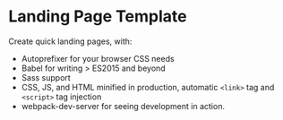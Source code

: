 # Landing Page Template

Create quick landing pages, with:

* Autoprefixer for your browser CSS needs
* Babel for writing > ES2015 and beyond
* Sass support
* CSS, JS, and HTML minified in production, automatic `<link>` tag and `<script>` tag injection
* webpack-dev-server for seeing development in action.
